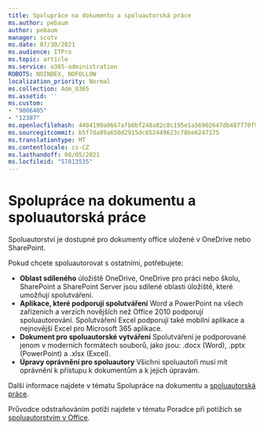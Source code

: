 ```yaml
---
title: Spolupráce na dokumentu a spoluautorská práce
ms.author: pebaum
author: pebaum
manager: scotv
ms.date: 07/30/2021
ms.audience: ITPro
ms.topic: article
ms.service: o365-administration
ROBOTS: NOINDEX, NOFOLLOW
localization_priority: Normal
ms.collection: Adm_O365
ms.assetid: ''
ms.custom:
- "9006405"
- "12387"
ms.openlocfilehash: 4404190a8667afb0bf248a82c8c195e1a56902647db487770f93888445182b2d
ms.sourcegitcommit: b5f7da89a650d2915dc652449623c78be6247175
ms.translationtype: MT
ms.contentlocale: cs-CZ
ms.lasthandoff: 08/05/2021
ms.locfileid: "57813535"
---
```

# <a name="document-collaboration-and-co-authoring"></a>Spolupráce na dokumentu a spoluautorská práce

Spoluautorství je dostupné pro dokumenty office uložené v OneDrive nebo SharePoint. 

Pokud chcete spoluautorovat s ostatními, potřebujete:    

- **Oblast sdíleného** úložiště OneDrive, OneDrive pro práci nebo školu, SharePoint a SharePoint Server jsou sdílené oblasti úložiště, které umožňují spolutváření.
- **Aplikace, které podporují spolutváření** Word a PowerPoint na všech zařízeních a verzích novějších než Office 2010 podporují spoluautorování. Spolutváření Excel podporují také mobilní aplikace a nejnovější Excel pro Microsoft 365 aplikace.
- **Dokument pro spoluautorské vytváření** Spolutváření je podporované jenom v moderních formátech souborů, jako jsou: .docx (Word), .pptx (PowerPoint) a .xlsx (Excel).
- **Úpravy oprávnění pro spoluautory** Všichni spoluautoři musí mít oprávnění k přístupu k dokumentům a k jejich úpravám.

Další informace najdete v tématu Spolupráce na dokumentu a [spoluautorská práce](https://support.microsoft.com/office/document-collaboration-and-co-authoring-ee1509b4-1f6e-401e-b04a-782d26f564a4).

Průvodce odstraňováním potíží najdete v tématu Poradce při potížích se [spoluautorstvím v Office](https://support.microsoft.com/office/troubleshoot-co-authoring-in-office-bd481512-3f3a-4b6d-b7eb-ebf9d3626ae7).


